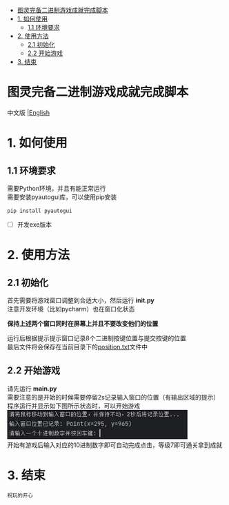 - [图灵完备二进制游戏成就完成脚本](#图灵完备二进制游戏成就完成脚本)
- [1. 如何使用](#1-如何使用)
  - [1.1 环境要求](#11-环境要求)
- [2. 使用方法](#2-使用方法)
  - [2.1 初始化](#21-初始化)
  - [2.2 开始游戏](#22-开始游戏)
- [3. 结束](#3-结束)

# 图灵完备二进制游戏成就完成脚本
 中文版 |[English](README_en.md)
# 1. 如何使用
## 1.1 环境要求
需要Python环境，并且有能正常运行  
需要安装pyautogui库，可以使用pip安装
```shell
pip install pyautogui
```
- [ ] 开发exe版本

# 2. 使用方法
## 2.1 初始化
首先需要将游戏窗口调整到合适大小，然后运行 **init.py**  
注意开发环境（比如pycharm）也在窗口化状态  

**保持上述两个窗口同时在屏幕上并且不要改变他们的位置**  

运行后根据提示提示窗口记录8个二进制按键位置与提交按键的位置  
最后文件将会保存在当前目录下的[position.txt](positions.txt)文件中
## 2.2 开始游戏
请先运行 **main.py**  
需要注意的是开始的时候需要停留2s记录输入窗口的位置（有输出区域的提示）  
程序运行并显示如下图所示状态时，可以开始游戏  
![运行图片](run_main.jpg)  
开始有游戏后输入对应的10进制数字即可自动完成点击，等级7即可通关拿到成就
# 3. 结束
```
祝玩的开心
```